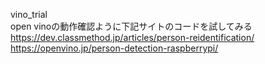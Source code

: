 vino_trial  
open vinoの動作確認ように下記サイトのコードを試してみる
https://dev.classmethod.jp/articles/person-reidentification/
https://openvino.jp/person-detection-raspberrypi/
